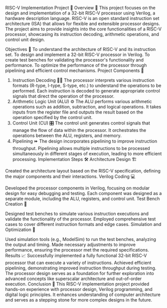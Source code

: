 RISC-V Implementation Project 🚀
Overview 📝
This project focuses on the design and implementation of a 32-bit RISC-V processor using Verilog, a hardware description language. RISC-V is an open standard instruction set architecture (ISA) that allows for flexible and extensible processor designs. The project aims to provide insights into the core functionalities of a RISC-V processor, showcasing its instruction decoding, arithmetic operations, and control unit design.

Objectives 🎯
To understand the architecture of RISC-V and its instruction set.
To design and implement a 32-bit RISC-V processor in Verilog.
To create test benches for validating the processor's functionality and performance.
To optimize the performance of the processor through pipelining and efficient control mechanisms.
Project Components 🔧
1. Instruction Decoding 🕵️‍♂️
The processor interprets various instruction formats (R-type, I-type, S-type, etc.) to understand the operations to be performed.
Each instruction is decoded to generate appropriate control signals that direct the operation of the processor.
2. Arithmetic Logic Unit (ALU) ⚙️
The ALU performs various arithmetic operations such as addition, subtraction, and logical operations.
It takes inputs from the register file and outputs the result based on the operation specified by the control unit.
3. Control Unit (CU) 🎛️
The control unit generates control signals that manage the flow of data within the processor.
It orchestrates the operations between the ALU, registers, and memory.
4. Pipelining ⏩
The design incorporates pipelining to improve instruction throughput.
Pipelining allows multiple instructions to be processed simultaneously in different stages of execution, leading to more efficient processing.
Implementation Steps 🛠️
Architecture Design 🏗️

Created the architecture layout based on the RISC-V specification, defining the major components and their interactions.
Verilog Coding 💻

Developed the processor components in Verilog, focusing on modular design for easy debugging and testing.
Each component was designed as a separate module, including the ALU, registers, and control unit.
Test Bench Creation 🧪

Designed test benches to simulate various instruction executions and validate the functionality of the processor.
Employed comprehensive test cases to cover different instruction formats and edge cases.
Simulation and Optimization 🚀

Used simulation tools (e.g., ModelSim) to run the test benches, analyzing the output and timing.
Made necessary adjustments to improve performance, ensuring the processor met the required specifications.
Results 📈
Successfully implemented a fully functional 32-bit RISC-V processor that can execute a variety of instructions.
Achieved efficient pipelining, demonstrating improved instruction throughput during testing.
The processor design serves as a foundation for further exploration into advanced concepts like superscalar architecture and out-of-order execution.
Conclusion 🎉
This RISC-V implementation project provided hands-on experience with processor design, Verilog programming, and digital logic principles. It enhances understanding of computer architecture and serves as a stepping stone for more complex designs in the future.
